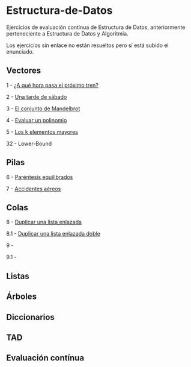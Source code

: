 # Estructura-de-Datos
Ejercicios de evaluación continua de Estructura de Datos, anteriormente perteneciente a Estructura de Datos y Algoritmia.

Los ejercicios sin enlace no están resueltos pero sí está subido el enunciado.

## Vectores
1 - [¿A qué hora pasa el próximo tren?](https://github.com/Dashito14/Estructura-de-Datos/tree/master/1.%20Vectores/E01%20-%20A%20qu%C3%A9%20hora%20pasa%20el%20pr%C3%B3ximo%20tren/01%20-%20E01)

2 - [Una tarde de sábado](https://github.com/Dashito14/Estructura-de-Datos/tree/master/1.%20Vectores/E02%20-%20Una%20tarde%20de%20sabado/02%20-%20E02)

3 - [El conjunto de Mandelbrot](https://github.com/Dashito14/Estructura-de-Datos/tree/master/1.%20Vectores/E03%20-%20El%20conjunto%20de%20Mandelbrot/03%20-%20E03)

4 - [Evaluar un polinomio](https://github.com/Dashito14/Estructura-de-Datos/tree/master/1.%20Vectores/E04%20-%20Evaluar%20un%20polinomio/04%20-%20E04)

5 - [Los k elementos mayores](https://github.com/Dashito14/Estructura-de-Datos/tree/master/1.%20Vectores/E05%20-%20Los%20k%20elementos%20mayores/05%20-%20E05)

32 - Lower-Bound

## Pilas
6 - [Paréntesis equilibrados](https://github.com/Dashito14/Estructura-de-Datos/tree/master/2.%20Pilas/E06%20-%20Parentesis%20equilibrados/06%20-%20E06)

7 - [Accidentes aéreos](https://github.com/Dashito14/Estructura-de-Datos/tree/master/2.%20Pilas/E07%20-%20Accidentes%20aereos/07%20-%20E07)

## Colas

8 - [Duplicar una lista enlazada](https://github.com/Dashito14/Estructura-de-Datos/tree/master/3.%20Colas/E08%20-%20Duplicar%20cola%20enlazada/08%20-%20E08)

8.1 - [Duplicar una lista enlazada doble](https://github.com/Dashito14/Estructura-de-Datos/tree/master/3.%20Colas/E08.2%20-%20Duplicar%20cola%20doblemente%20enlazada/08-2-E08)

9 -

9.1 -

## Listas

## Árboles

## Diccionarios

## TAD

## Evaluación contínua
